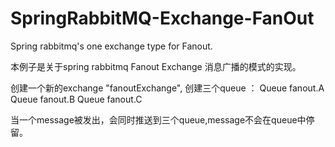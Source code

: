 # SpringRabbitMQ-Exchange-FanOut
Spring rabbitmq's one exchange type for Fanout.



本例子是关于spring rabbitmq Fanout Exchange 消息广播的模式的实现。

创建一个新的exchange "fanoutExchange",
创建三个queue ：
Queue fanout.A
Queue fanout.B
Queue fanout.C

当一个message被发出，会同时推送到三个queue,message不会在queue中停留。
